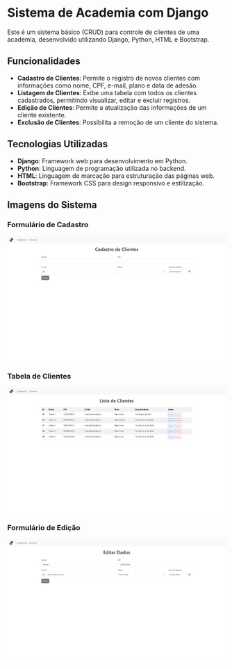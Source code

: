 # Sistema de Academia com Django

Este é um sistema básico (CRUD) para controle de clientes de uma academia, desenvolvido utilizando Django, Python, HTML e Bootstrap.

## Funcionalidades

- **Cadastro de Clientes**: Permite o registro de novos clientes com informações como nome, CPF, e-mail, plano e data de adesão.
- **Listagem de Clientes**: Exibe uma tabela com todos os clientes cadastrados, permitindo visualizar, editar e excluir registros.
- **Edição de Clientes**: Permite a atualização das informações de um cliente existente.
- **Exclusão de Clientes**: Possibilita a remoção de um cliente do sistema.

## Tecnologias Utilizadas

- **Django**: Framework web para desenvolvimento em Python.
- **Python**: Linguagem de programação utilizada no backend.
- **HTML**: Linguagem de marcação para estruturação das páginas web.
- **Bootstrap**: Framework CSS para design responsivo e estilização.

## Imagens do Sistema

### Formulário de Cadastro
![Formulário de Cadastro](preview/p1.png)

### Tabela de Clientes
![Tabela de Clientes](preview/p2.png)

### Formulário de Edição
![Formulário de Edição](preview/p3.png)
